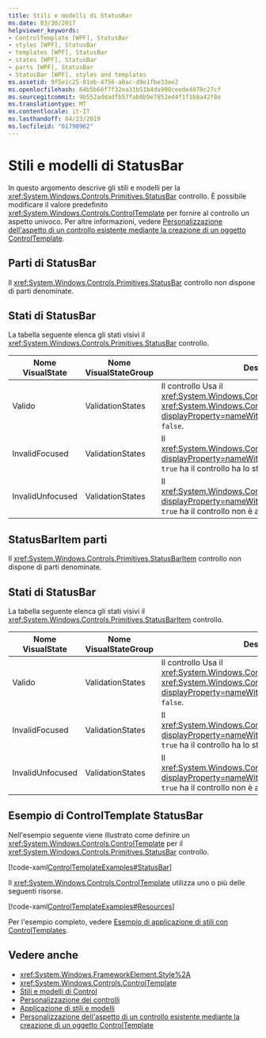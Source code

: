 ```yaml
---
title: Stili e modelli di StatusBar
ms.date: 03/30/2017
helpviewer_keywords:
- ControlTemplate [WPF], StatusBar
- styles [WPF], StatusBar
- templates [WPF], StatusBar
- states [WPF], StatusBar
- parts [WPF], StatusBar
- StatusBar [WPF], styles and templates
ms.assetid: 9f5e1c25-81eb-4756-a0ac-d9e1fbe33ee2
ms.openlocfilehash: 64b5b66f7f32ea31b51b4da990ceede4078c27cf
ms.sourcegitcommit: 9b552addadfb57fab0b9e7852ed4f1f1b8a42f8e
ms.translationtype: MT
ms.contentlocale: it-IT
ms.lasthandoff: 04/23/2019
ms.locfileid: "61790962"
---
```

# <a name="statusbar-styles-and-templates"></a>Stili e modelli di StatusBar
In questo argomento descrive gli stili e modelli per la <xref:System.Windows.Controls.Primitives.StatusBar> controllo. È possibile modificare il valore predefinito <xref:System.Windows.Controls.ControlTemplate> per fornire al controllo un aspetto univoco. Per altre informazioni, vedere [Personalizzazione dell'aspetto di un controllo esistente mediante la creazione di un oggetto ControlTemplate](customizing-the-appearance-of-an-existing-control.md).  
  
## <a name="statusbar-parts"></a>Parti di StatusBar  
 Il <xref:System.Windows.Controls.Primitives.StatusBar> controllo non dispone di parti denominate.  
  
## <a name="statusbar-states"></a>Stati di StatusBar  
 La tabella seguente elenca gli stati visivi il <xref:System.Windows.Controls.Primitives.StatusBar> controllo.  
  
|Nome VisualState|Nome VisualStateGroup|Descrizione|  
|-|-|-|  
|Valido|ValidationStates|Il controllo Usa il <xref:System.Windows.Controls.Validation> classi e le <xref:System.Windows.Controls.Validation.HasError%2A?displayProperty=nameWithType> proprietà associata è `false`.|  
|InvalidFocused|ValidationStates|Il <xref:System.Windows.Controls.Validation.HasError%2A?displayProperty=nameWithType> proprietà associata è `true` ha il controllo ha lo stato attivo.|  
|InvalidUnfocused|ValidationStates|Il <xref:System.Windows.Controls.Validation.HasError%2A?displayProperty=nameWithType> proprietà associata è `true` ha il controllo non è attivo.|  
  
## <a name="statusbaritem-parts"></a>StatusBarItem parti  
 Il <xref:System.Windows.Controls.Primitives.StatusBarItem> controllo non dispone di parti denominate.  
  
## <a name="statusbar-states"></a>Stati di StatusBar  
 La tabella seguente elenca gli stati visivi il <xref:System.Windows.Controls.Primitives.StatusBarItem> controllo.  
  
|Nome VisualState|Nome VisualStateGroup|Descrizione|  
|-|-|-|  
|Valido|ValidationStates|Il controllo Usa il <xref:System.Windows.Controls.Validation> classi e le <xref:System.Windows.Controls.Validation.HasError%2A?displayProperty=nameWithType> proprietà associata è `false`.|  
|InvalidFocused|ValidationStates|Il <xref:System.Windows.Controls.Validation.HasError%2A?displayProperty=nameWithType> proprietà associata è `true` ha il controllo ha lo stato attivo.|  
|InvalidUnfocused|ValidationStates|Il <xref:System.Windows.Controls.Validation.HasError%2A?displayProperty=nameWithType> proprietà associata è `true` ha il controllo non è attivo.|  
  
## <a name="statusbar-controltemplate-example"></a>Esempio di ControlTemplate StatusBar  
 Nell'esempio seguente viene illustrato come definire un <xref:System.Windows.Controls.ControlTemplate> per il <xref:System.Windows.Controls.Primitives.StatusBar> controllo.  
  
 [!code-xaml[ControlTemplateExamples#StatusBar](~/samples/snippets/csharp/VS_Snippets_Wpf/ControlTemplateExamples/CS/resources/statusbar.xaml#statusbar)]  
  
 Il <xref:System.Windows.Controls.ControlTemplate> utilizza uno o più delle seguenti risorse.  
  
 [!code-xaml[ControlTemplateExamples#Resources](~/samples/snippets/csharp/VS_Snippets_Wpf/ControlTemplateExamples/CS/resources/shared.xaml#resources)]  
  
 Per l'esempio completo, vedere [Esempio di applicazione di stili con ControlTemplates](https://github.com/Microsoft/WPF-Samples/tree/master/Styles%20&%20Templates/IntroToStylingAndTemplating).  
  
## <a name="see-also"></a>Vedere anche

- <xref:System.Windows.FrameworkElement.Style%2A>
- <xref:System.Windows.Controls.ControlTemplate>
- [Stili e modelli di Control](control-styles-and-templates.md)
- [Personalizzazione dei controlli](control-customization.md)
- [Applicazione di stili e modelli](styling-and-templating.md)
- [Personalizzazione dell'aspetto di un controllo esistente mediante la creazione di un oggetto ControlTemplate](customizing-the-appearance-of-an-existing-control.md)
